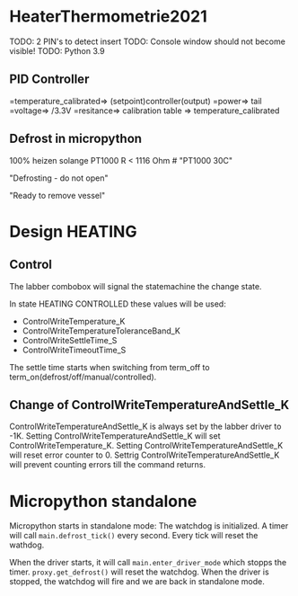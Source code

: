 # HeaterThermometrie2021


TODO: 2 PIN's to detect insert
TODO: Console window should not become visible!
TODO: Python 3.9

## PID Controller

=temperature_calibrated=> (setpoint)controller(output)
    =power=> tail
        =voltage=> /3.3V
            =resitance=> calibration table
                => temperature_calibrated




## Defrost in micropython

100% heizen solange PT1000 R < 1116 Ohm # "PT1000 30C"

"Defrosting - do not open"

"Ready to remove vessel"

# Design HEATING

## Control

The labber combobox will signal the statemachine the change state.

In state HEATING CONTROLLED these values will be used:
  * ControlWriteTemperature_K
  * ControlWriteTemperatureToleranceBand_K
  * ControlWriteSettleTime_S
  * ControlWriteTimeoutTime_S

The settle time starts when switching from term_off to term_on(defrost/off/manual/controlled).


## Change of ControlWriteTemperatureAndSettle_K

ControlWriteTemperatureAndSettle_K is always set by the labber driver to -1K.
Setting ControlWriteTemperatureAndSettle_K will set ControlWriteTemperature_K.
Setting ControlWriteTemperatureAndSettle_K will reset error counter to 0.
Settrig ControlWriteTemperatureAndSettle_K will prevent counting errors till the command returns.

# Micropython standalone

Micropython starts in standalone mode:
The watchdog is initialized.
A timer will call `main.defrost_tick()` every second.
Every tick will reset the wathdog.

When the driver starts, it will call `main.enter_driver_mode` which stopps the timer.
`proxy.get_defrost()` will reset the watchdog.
When the driver is stopped, the watchdog will fire and we are back in standalone mode.

